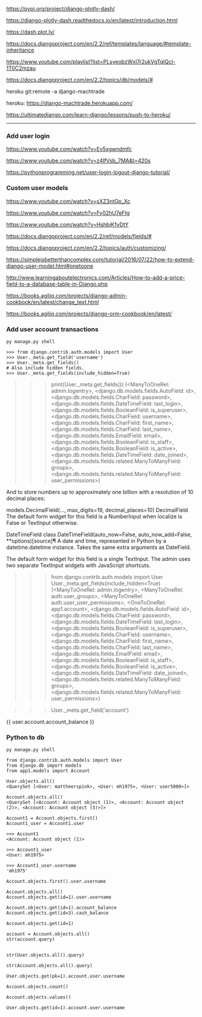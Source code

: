 https://pypi.org/project/django-plotly-dash/

https://django-plotly-dash.readthedocs.io/en/latest/introduction.html

https://dash.plot.ly/

https://docs.djangoproject.com/en/2.2/ref/templates/language/#template-inheritance

https://www.youtube.com/playlist?list=PLsyeobzWxl7r2ukVgTqIQcl-1T0C2mzau

https://docs.djangoproject.com/en/2.2/topics/db/models/#


heroku git:remote -a django-machtrade

heroku: https://django-machtrade.herokuapp.com/

https://ultimatedjango.com/learn-django/lessons/push-to-heroku/

---

### Add user login

https://www.youtube.com/watch?v=Ev5xgwndmfc

https://www.youtube.com/watch?v=z4lfVsb_7MA&t=420s

https://pythonprogramming.net/user-login-logout-django-tutorial/

### Custom user models

https://www.youtube.com/watch?v=sXZ3ntGp_Xc

https://www.youtube.com/watch?v=Fy02hU7eFtg

https://www.youtube.com/watch?v=HshbjK1vDtY

https://docs.djangoproject.com/en/2.2/ref/models/fields/#

https://docs.djangoproject.com/en/2.2/topics/auth/customizing/

https://simpleisbetterthancomplex.com/tutorial/2016/07/22/how-to-extend-django-user-model.html#onetoone

http://www.learningaboutelectronics.com/Articles/How-to-add-a-price-field-to-a-database-table-in-Django.php

https://books.agiliq.com/projects/django-admin-cookbook/en/latest/change_text.html

https://books.agiliq.com/projects/django-orm-cookbook/en/latest/


### Add user account transactions
```
py manage.py shell

>>> from django.contrib.auth.models import User
>>> User._meta.get_field('username')
>>> User._meta.get_fields()
# Also include hidden fields.
>>> User._meta.get_fields(include_hidden=True)
```
>>> print(User._meta.get_fields())
(<ManyToOneRel: admin.logentry>, <django.db.models.fields.AutoField: id>, <django.db.models.fields.CharField: password>, <django.db.models.fields.DateTimeField: last_login>, <django.db.models.fields.BooleanField: is_superuser>, <django.db.models.fields.CharField: username>, <django.db.models.fields.CharField: first_name>, <django.db.models.fields.CharField: last_name>, <django.db.models.fields.EmailField: email>, <django.db.models.fields.BooleanField: is_staff>, <django.db.models.fields.BooleanField: is_active>, <django.db.models.fields.DateTimeField: date_joined>, <django.db.models.fields.related.ManyToManyField: groups>, <django.db.models.fields.related.ManyToManyField: user_permissions>)

And to store numbers up to approximately one billion with a resolution of 10 decimal places:

models.DecimalField(..., max_digits=19, decimal_places=10)
DecimalField
The default form widget for this field is a NumberInput when localize is False or TextInput otherwise.

DateTimeField
class DateTimeField(auto_now=False, auto_now_add=False, **options)[source]¶
A date and time, represented in Python by a datetime.datetime instance. Takes the same extra arguments as DateField.

The default form widget for this field is a single TextInput. The admin uses two separate TextInput widgets with JavaScript shortcuts.

>>> from django.contrib.auth.models import User
>>> User._meta.get_fields(include_hidden=True)
(<ManyToOneRel: admin.logentry>, <ManyToOneRel: auth.user_groups>, <ManyToOneRel: auth.user_user_permissions>, <OneToOneRel: app1.account>, <django.db.models.fields.AutoField: id>, <django.db.models.fields.CharField: password>, <django.db.models.fields.DateTimeField: last_login>, <django.db.models.fields.BooleanField: is_superuser>, <django.db.models.fields.CharField: username>, <django.db.models.fields.CharField: first_name>, <django.db.models.fields.CharField: last_name>, <django.db.models.fields.EmailField: email>, <django.db.models.fields.BooleanField: is_staff>, <django.db.models.fields.BooleanField: is_active>, <django.db.models.fields.DateTimeField: date_joined>, <django.db.models.fields.related.ManyToManyField: groups>, <django.db.models.fields.related.ManyToManyField: user_permissions>)

>>> User._meta.get_field('account')

{{ user.account.account_balance }}

### Python to db
```
py manage.py shell

from django.contrib.auth.models import User
from django.db import models
from app1.models import Account

User.objects.all()
<QuerySet [<User: mattheerspink>, <User: mh1975>, <User: user5000>]>

Account.objects.all()
<QuerySet [<Account: Account object (1)>, <Account: Account object (2)>, <Account: Account object (3)>]>

Account1 = Account.objects.first()
Account1_user = Account1.user

>>> Account1
<Account: Account object (1)>

>>> Account1_user
<User: mh1975>

>>> Account1_user.username
'mh1975'

Account.objects.first().user.username

Account.objects.all()
Account.objects.get(id=1).user.username

Account.objects.get(id=1).account_balance
Account.objects.get(id=3).cash_balance    

Account.objects.get(id=1)

account = Account.objects.all()
str(account.query)


str(User.objects.all().query)

str(Account.objects.all().query)

User.objects.get(pk=1).account.user.username

Account.objects.count()

Account.objects.values()

User.objects.get(id=1).account.user.username





```
